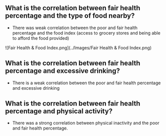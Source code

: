 ## What is the correlation between fair health percentage and the type of food nearby?
  - There was weak correlation between the poor and fair health percentage and the food index (access to grocery stores and being able to afford the food provided)
  
 ![Fair Health & Food Index.png](../Images/Fair Health & Food Index.png)
  
## What is the correlation between fair health percentage and excessive drinking?
  - There is a weak correlation between the poor and fair health percentage and excessive drinking
  
  
 
## What is the correlation between fair health percentage and physical activity?
  - There was a strong correlation between physical inactivity and the poor and fair health percentage. 
